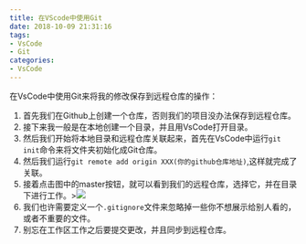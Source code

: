 ```yaml
---
title: 在VScode中使用Git
date: 2018-10-09 21:31:16
tags:
- VsCode
- Git
categories:
- VsCode
---
```

在VsCode中使用Git来将我的修改保存到远程仓库的操作：

1. 首先我们在Github上创建一个仓库，否则我们的项目没办法保存到远程仓库。
2. 接下来我一般是在本地创建一个目录，并且用VsCode打开目录。
3. 然后我们开始将本地目录和远程仓库关联起来，首先在VsCode中运行`git init`命令来将文件夹初始化成Git仓库。
4. 然后我们运行`git remote add origin XXX(你的github仓库地址)`,这样就完成了关联。
5. 接着点击图中的master按钮，就可以看到我们的远程仓库，选择它，并在目录下进行工作。>![](/img/git/1.png)
6. 我们也许需要定义一个`.gitignore`文件来忽略掉一些你不想展示给别人看的，或者不重要的文件。
7. 别忘在工作区工作之后要提交更改，并且同步到远程仓库。